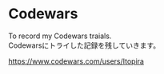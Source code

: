 # Codewars
To record my Codewars traials.  
Codewarsにトライした記録を残していきます。

https://www.codewars.com/users/Itopira
